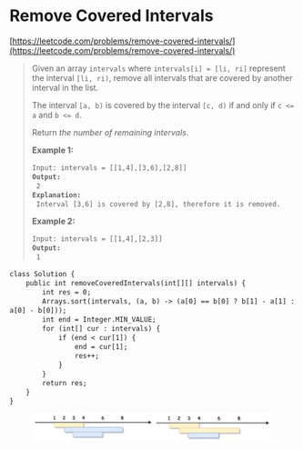 # Remove Covered Intervals

[https://leetcode.com/problems/remove-covered-intervals/](https://leetcode.com/problems/remove-covered-intervals/)

> Given an array `intervals` where `intervals[i] = [li, ri]` represent the interval `[li, ri)`, remove all intervals that are covered by another interval in the list.
>
> The interval `[a, b)` is covered by the interval `[c, d)` if and only if `c <= a` and `b <= d`.
>
> Return _the number of remaining intervals_.
>
> &#x20;
>
> **Example 1:**
>
> <pre><code>Input: intervals = [[1,4],[3,6],[2,8]]
> <strong>Output:
> </strong> 2
> <strong>Explanation:
> </strong> Interval [3,6] is covered by [2,8], therefore it is removed.</code></pre>
>
> **Example 2:**
>
> <pre><code>Input: intervals = [[1,4],[2,3]]
> <strong>Output:
> </strong> 1</code></pre>

```
class Solution {
    public int removeCoveredIntervals(int[][] intervals) {
        int res = 0;
        Arrays.sort(intervals, (a, b) -> (a[0] == b[0] ? b[1] - a[1] : a[0] - b[0]));
        int end = Integer.MIN_VALUE;
        for (int[] cur : intervals) {
            if (end < cur[1]) {
                end = cur[1];
                res++;
            }
        }
        return res;
    }
}
```

<figure><img src="../.gitbook/assets/image.png" alt=""><figcaption></figcaption></figure>
